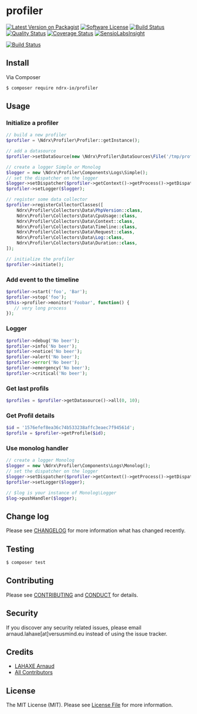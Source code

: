 # profiler

[![Latest Version on Packagist][ico-version]][link-packagist]
[![Software License][ico-license]](LICENSE.md)
[![Build Status][ico-travis]][link-travis]
[![Quality Status][ico-scrutinizer]][link-scrutinizer]
[![Coverage Status][ico-coverage]][link-coverage]
[![SensioLabsInsight][ico-insight]][link-insight]

[![Build Status][ico-ndrx]][link-ndrx]

## Install

Via Composer

``` bash
$ composer require ndrx-io/profiler
```

## Usage

### Initialize a profiler

``` php
// build a new profiler
$profiler = \Ndrx\Profiler\Profiler::getInstance();

// add a datasource
$profiler->setDataSource(new \Ndrx\Profiler\DataSources\File('/tmp/profiler'));

// create a logger Simple or Monolog
$logger = new \Ndrx\Profiler\Components\Logs\Simple();
// set the dispatcher on the logger
$logger->setDispatcher($profiler->getContext()->getProcess()->getDispatcher());
$profiler->setLogger($logger);

// register some data collector
$profiler->registerCollectorClasses([
    Ndrx\Profiler\Collectors\Data\PhpVersion::class,
    Ndrx\Profiler\Collectors\Data\CpuUsage::class,
    Ndrx\Profiler\Collectors\Data\Context::class,
    Ndrx\Profiler\Collectors\Data\Timeline::class,
    Ndrx\Profiler\Collectors\Data\Request::class,
    Ndrx\Profiler\Collectors\Data\Log::class,
    Ndrx\Profiler\Collectors\Data\Duration::class,
]);

// initialize the profiler
$profiler->initiate();
```

### Add event to the timeline

``` php
$profiler->start('foo', 'Bar');
$profiler->stop('foo');
$this->profiler->monitor('Foobar', function() {
   // very long process
});
```

### Logger

``` php
$profiler->debug('No beer');
$profiler->info('No beer');
$profiler->notice('No beer');
$profiler->alert('No beer');
$profiler->error('No beer');
$profiler->emergency('No beer');
$profiler->critical('No beer');
```

### Get last profils

``` php
$profiles = $profiler->getDatasource()->all(0, 10);
```

### Get Profil details

``` php
$id = '1576efef8ea36c74b533238affc3eaec7f94561d';
$profile = $profiler->getProfile($id);
```

### Use monolog handler

``` php
// create a logger Monolog
$logger = new \Ndrx\Profiler\Components\Logs\Monolog();
// set the dispatcher on the logger
$logger->setDispatcher($profiler->getContext()->getProcess()->getDispatcher());
$profiler->setLogger($logger);

// $log is your instance of Monolog\Logger
$log->pushHandler($logger);
```

## Change log

Please see [CHANGELOG](CHANGELOG.md) for more information what has changed recently.

## Testing

``` bash
$ composer test
```

## Contributing

Please see [CONTRIBUTING](CONTRIBUTING.md) and [CONDUCT](CONDUCT.md) for details.

## Security

If you discover any security related issues, please email arnaud.lahaxe[at]versusmind.eu instead of using the issue tracker.

## Credits

- [LAHAXE Arnaud][link-author]
- [All Contributors][link-contributors]

## License

The MIT License (MIT). Please see [License File](LICENSE.md) for more information.

[ico-version]: https://img.shields.io/packagist/v/ndrx-io/profiler.svg?style=flat-square
[ico-license]: https://img.shields.io/badge/license-MIT-brightgreen.svg?style=flat-square
[ico-travis]: https://img.shields.io/travis/ndrx-io/profiler/master.svg?style=flat-square
[ico-ndrx]: https://pbs.twimg.com/profile_images/585415130881642497/Qg4niE0o.png
[ico-scrutinizer]: https://scrutinizer-ci.com/g/ndrx-io/profiler/badges/quality-score.png?b=master
[ico-coverage]: https://scrutinizer-ci.com/g/ndrx-io/profiler/badges/coverage.png?b=master
[ico-insight]: https://insight.sensiolabs.com/projects/687eff4f-7bfb-4a0f-af5b-4786f7a614cf/mini.png


[link-packagist]: https://packagist.org/packages/ndrx-io/profiler
[link-travis]: https://travis-ci.org/ndrx-io/profiler
[link-author]: https://github.com/lahaxearnaud
[link-contributors]: ../../contributors
[link-ndrx]: http://ndrx.io
[link-scrutinizer]: https://scrutinizer-ci.com/g/ndrx-io/profiler/
[link-coverage]: https://scrutinizer-ci.com/g/ndrx-io/profiler/
[link-insight]: https://insight.sensiolabs.com/projects/687eff4f-7bfb-4a0f-af5b-4786f7a614cf
